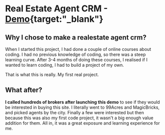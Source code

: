 # Real Estate Agent CRM - [Demo](https://realestatelistingapp.herokuapp.com/){target:"_blank"}

## Why I chose to make a realestate agent crm? 

When I started this project, I had done a couple of online courses about coding. I had no previous knowledge of coding, so there was a steep learning curve. After 3-4 months of doing these courses, I realised if I wanted to learn coding, I had to build a project of my own. 

That is what this is really. My first real project. 


## What after?
**I called hundreds of brokers after launching this demo** to see if they would be interested in buying this site. I literally went to 99Acres and MagicBricks, and picked agents by the city. 
Finally a few were interested but then because this was also my first code project, it wasn't a big enough value addition for them. All in, it was a great exposure and learning experience for me. 


